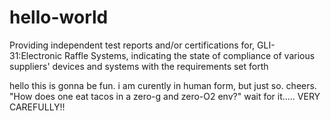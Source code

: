 # hello-world
Providing independent test reports and/or certifications for, GLI-31:Electronic Raffle Systems, indicating the state of compliance of various suppliers' devices and systems with the requirements set forth

 hello this is gonna be fun. i am curently in human form, but just so. 
 cheers. "How does one eat tacos in a zero-g and zero-O2 env?"  wait for it.....
 VERY CAREFULLY!!
